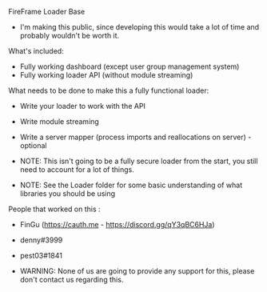 FireFrame Loader Base 

- I'm making this public, since developing this would take a lot of time and probably wouldn't be worth it.

What's included:

- Fully working dashboard (except user group management system)
- Fully working loader API (without module streaming)

What needs to be done to make this a fully functional loader:

- Write your loader to work with the API
- Write module streaming
- Write a server mapper (process imports and reallocations on server) - optional

- NOTE: This isn't going to be a fully secure loader from the start, you still need to account for a lot of things.
- NOTE: See the Loader folder for some basic understanding of what libraries you should be using

People that worked on this :

- FinGu (https://cauth.me - https://discord.gg/qY3qBC6HJa)
- denny#3999
- pest03#1841


- WARNING: None of us are going to provide any support for this, please don't contact us regarding this.

